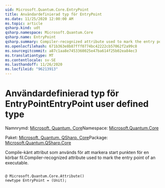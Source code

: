 ```yaml
---
uid: Microsoft.Quantum.Core.EntryPoint
title: Användardefinierad typ för EntryPoint
ms.date: 11/25/2020 12:00:00 AM
ms.topic: article
qsharp.kind: udt
qsharp.namespace: Microsoft.Quantum.Core
qsharp.name: EntryPoint
qsharp.summary: Compiler-recognized attribute used to mark the entry point of an executable.
ms.openlocfilehash: 671b363e8b87fff0774bc42222cb57062f2a99c8
ms.sourcegitcommit: a87c1aa8e7453360025e47ba614f25b02ea84ec3
ms.translationtype: MT
ms.contentlocale: sv-SE
ms.lasthandoff: 11/26/2020
ms.locfileid: "96213913"
---
```

# <a name="entrypoint-user-defined-type"></a><span data-ttu-id="649a7-102">Användardefinierad typ för EntryPoint</span><span class="sxs-lookup"><span data-stu-id="649a7-102">EntryPoint user defined type</span></span>

<span data-ttu-id="649a7-103">Namnrymd: [Microsoft. Quantum. Core](xref:Microsoft.Quantum.Core)</span><span class="sxs-lookup"><span data-stu-id="649a7-103">Namespace: [Microsoft.Quantum.Core](xref:Microsoft.Quantum.Core)</span></span>

<span data-ttu-id="649a7-104">Paket: [Microsoft. Quantum. QSharp. Core](https://nuget.org/packages/Microsoft.Quantum.QSharp.Core)</span><span class="sxs-lookup"><span data-stu-id="649a7-104">Package: [Microsoft.Quantum.QSharp.Core](https://nuget.org/packages/Microsoft.Quantum.QSharp.Core)</span></span>


<span data-ttu-id="649a7-105">Compile-känt attribut som används för att markera start punkten för en körbar fil.</span><span class="sxs-lookup"><span data-stu-id="649a7-105">Compiler-recognized attribute used to mark the entry point of an executable.</span></span>

```qsharp

@ Microsoft.Quantum.Core.Attribute()
newtype EntryPoint = (Unit);
```

